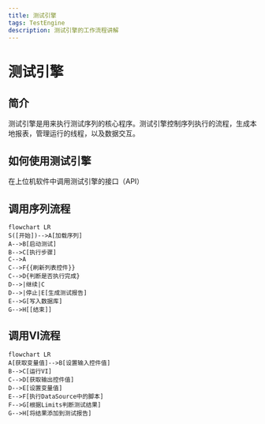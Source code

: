 ```yaml
---
title: 测试引擎
tags: TestEngine
description: 测试引擎的工作流程讲解
---
```


# 测试引擎

## 简介

测试引擎是用来执行测试序列的核心程序。测试引擎控制序列执行的流程，生成本地报表，管理运行的线程，以及数据交互。

## 如何使用测试引擎

在上位机软件中调用测试引擎的接口（API）

## 调用序列流程

```mermaid
flowchart LR
S([开始])-->A[加载序列]
A-->B[启动测试]
B-->C[执行步骤]
C-->A
C-->F{{刷新列表控件}}
C-->D{判断是否执行完成}
D-->|继续|C
D-->|停止|E[生成测试报告]
E-->G[写入数据库]
G-->H[[结束]]
```

## 调用VI流程

```mermaid
flowchart LR
A[获取变量值]-->B[设置输入控件值]
B-->C[运行VI]
C-->D[获取输出控件值]
D-->E[设置变量值]
E-->F[执行DataSource中的脚本]
F-->G[根据Limits判断测试结果]
G-->H[将结果添加到测试报告]
```


